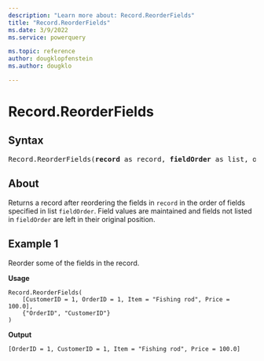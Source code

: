```yaml
---
description: "Learn more about: Record.ReorderFields"
title: "Record.ReorderFields"
ms.date: 3/9/2022
ms.service: powerquery

ms.topic: reference
author: dougklopfenstein
ms.author: dougklo

---
```

# Record.ReorderFields

## Syntax

<pre>
Record.ReorderFields(<b>record</b> as record, <b>fieldOrder</b> as list, optional <b>missingField</b> as nullable number) as record
</pre>
  
## About

Returns a record after reordering the fields in `record` in the order of fields specified in list `fieldOrder`. Field values are maintained and fields not listed in `fieldOrder` are left in their original position.

## Example 1

Reorder some of the fields in the record.

**Usage**

```powerquery-m
Record.ReorderFields(
    [CustomerID = 1, OrderID = 1, Item = "Fishing rod", Price = 100.0],
    {"OrderID", "CustomerID"}
)
```

**Output**

`[OrderID = 1, CustomerID = 1, Item = "Fishing rod", Price = 100.0]`
